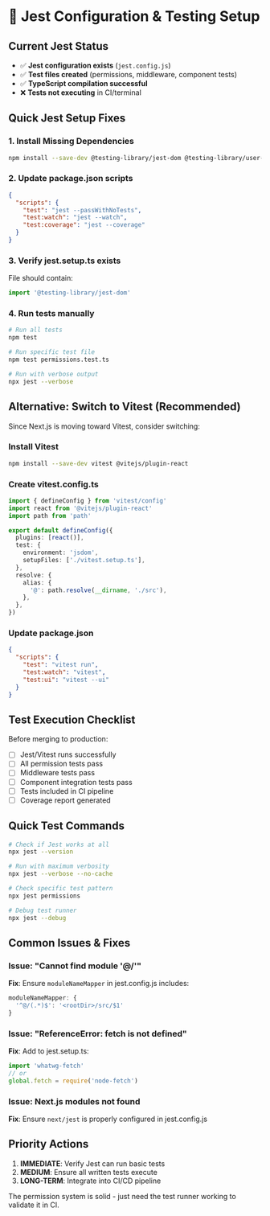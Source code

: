 # 🧪 Jest Configuration & Testing Setup

## Current Jest Status
- ✅ **Jest configuration exists** (`jest.config.js`)
- ✅ **Test files created** (permissions, middleware, component tests)
- ✅ **TypeScript compilation successful**
- ❌ **Tests not executing** in CI/terminal

## Quick Jest Setup Fixes

### 1. Install Missing Dependencies
```bash
npm install --save-dev @testing-library/jest-dom @testing-library/user-event jest-environment-jsdom
```

### 2. Update package.json scripts
```json
{
  "scripts": {
    "test": "jest --passWithNoTests",
    "test:watch": "jest --watch",
    "test:coverage": "jest --coverage"
  }
}
```

### 3. Verify jest.setup.ts exists
File should contain:
```typescript
import '@testing-library/jest-dom'
```

### 4. Run tests manually
```bash
# Run all tests
npm test

# Run specific test file
npm test permissions.test.ts

# Run with verbose output
npx jest --verbose
```

## Alternative: Switch to Vitest (Recommended)

Since Next.js is moving toward Vitest, consider switching:

### Install Vitest
```bash
npm install --save-dev vitest @vitejs/plugin-react
```

### Create vitest.config.ts
```typescript
import { defineConfig } from 'vitest/config'
import react from '@vitejs/plugin-react'
import path from 'path'

export default defineConfig({
  plugins: [react()],
  test: {
    environment: 'jsdom',
    setupFiles: ['./vitest.setup.ts'],
  },
  resolve: {
    alias: {
      '@': path.resolve(__dirname, './src'),
    },
  },
})
```

### Update package.json
```json
{
  "scripts": {
    "test": "vitest run",
    "test:watch": "vitest",
    "test:ui": "vitest --ui"
  }
}
```

## Test Execution Checklist

Before merging to production:

- [ ] Jest/Vitest runs successfully
- [ ] All permission tests pass
- [ ] Middleware tests pass  
- [ ] Component integration tests pass
- [ ] Tests included in CI pipeline
- [ ] Coverage report generated

## Quick Test Commands

```bash
# Check if Jest works at all
npx jest --version

# Run with maximum verbosity
npx jest --verbose --no-cache

# Check specific test pattern
npx jest permissions

# Debug test runner
npx jest --debug
```

## Common Issues & Fixes

### Issue: "Cannot find module '@/'"
**Fix**: Ensure `moduleNameMapper` in jest.config.js includes:
```javascript
moduleNameMapper: {
  '^@/(.*)$': '<rootDir>/src/$1'
}
```

### Issue: "ReferenceError: fetch is not defined"
**Fix**: Add to jest.setup.ts:
```typescript
import 'whatwg-fetch'
// or
global.fetch = require('node-fetch')
```

### Issue: Next.js modules not found
**Fix**: Ensure `next/jest` is properly configured in jest.config.js

## Priority Actions

1. **IMMEDIATE**: Verify Jest can run basic tests
2. **MEDIUM**: Ensure all written tests execute
3. **LONG-TERM**: Integrate into CI/CD pipeline

The permission system is solid - just need the test runner working to validate it in CI.
